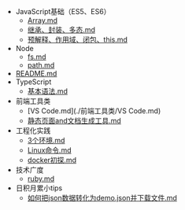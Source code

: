 
* JavaScript基础（ES5、ES6）
  * [Array.md](./JavaScript基础（ES5、ES6）/Array.md)
  * [继承、封装、多态.md](./JavaScript基础（ES5、ES6）/继承、封装、多态.md)
  * [预解释、作用域、闭包、this.md](./JavaScript基础（ES5、ES6）/预解释、作用域、闭包、this.md)
* Node
  * [fs.md](./Node/fs.md)
  * [path.md](./Node/path.md)
* [README.md](./README.md)
* TypeScript
  * [基本语法.md](./TypeScript/基本语法.md)
* 前端工具类
  * [VS Code.md](./前端工具类/VS Code.md)
  * [静态页面and文档生成工具.md](./前端工具类/静态页面and文档生成工具.md)
* 工程化实践
  * [3个环境.md](./工程化实践/3个环境.md)
  * [Linux命令.md](./工程化实践/Linux命令.md)
  * [docker初探.md](./工程化实践/docker初探.md)
* 技术广度
  * [ruby.md](./技术广度/ruby.md)
* 日积月累小tips
  * [如何把json数据转化为demo.json并下载文件.md](./日积月累小tips/如何把json数据转化为demo.json并下载文件.md)
